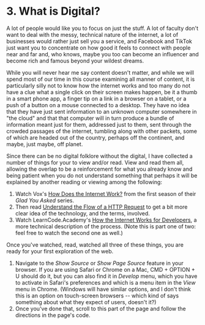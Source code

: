 # 3. What is Digital?

A lot of people would like you to focus on just the stuff. A lot of faculty don't want to deal with the messy, technical nature of the internet, a lot of businesses would rather just sell you a service, and Facebook and TikTok just want you to concentrate on how good it feels to connect with people near and far and, who knows, maybe you too can become an influencer and become rich and famous beyond your wildest dreams.

While you will never hear me say content doesn't matter, and while we will spend most of our time in this course examining all manner of content, it is particularly silly not to know how the internet works and too many do not have a clue what a single click on their screen makes happen, be it a thumb in a smart phone app, a finger tip on a link in a browser on a tablet, or a push of a button on a mouse connected to a desktop. They have no idea that they have just sent information to an unknown computer somewhere in "the cloud" and that that computer will in turn produce a bundle of information meant just for them, addressed just to them, sent through the crowded passages of the internet, tumbling along with other packets, some of which are headed out of the country, perhaps off the continent, and maybe, just maybe, off planet. 

Since there can be no digital folklore without the digital, I have collected a number of things for your to view and/or read. View and read them all, allowing the overlap to be a reinforcement for what you already know and being patient when you do not understand something that perhaps it will be explained by another reading or viewing among the following:

1. Watch Vox's [How Does the Internet Work?](https://www.youtube.com/watch?v=TNQsmPf24go) from the first season of their _Glad You Asked_ series.
2. Then read [Understand the Flow of a HTTP Request](https://medium.com/better-programming/understand-the-flow-of-a-http-request-1a268ec193f0) to get a bit more clear idea of the technology, and the terms, involved.
3. Watch LearnCode.Academy's [How the Internet Works for Developers](https://www.youtube.com/watch?v=e4S8zfLdLgQ), a more technical description of the process. (Note this is part one of two: feel free to watch the second one as well.)

Once you've watched, read, watched all three of these things, you are ready for your first exploration of the web.

1. Navigate to the *Show Source* or *Show Page Source* feature in your browser. If you are using Safari or Chrome on a Mac, CMD + OPTION + U should do it, but you can also find it in *Develop* menu, which you have to activate in Safari's preferences and which is a menu item in the *View* menu in Chrome. (Windows will have similar options, and I don't think this is an option on touch-screen browsers -- which kind of says something about what they expect of users, doesn't it?)
2. Once you've done that, scroll to this part of the page and follow the directions in the page's code.

<!-- Navigate to the quiz for this unit and when asked about the hidden code, enter your favorite quote from a book or film -- make sure to include the title of the book or film. -->